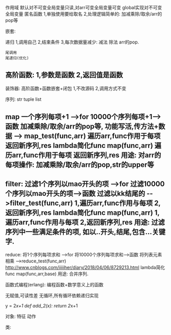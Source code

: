 作用域
    默认对不可变全局变量只读,对arr可变全局变量可变
    global实现对不可变全局变量
匿名函数
    1,单独使用要给取名
    2,处理逻辑简单的: 加减乘除/取余/arr的pop等

嵌套:

递归
    1,调用自己
    2,结束条件
    3,每次数据量减少: 减法 除法 arr的pop.

    尾调用
    尾递归(优化)

高阶函数:
    1,参数是函数
    2,返回值是函数
-


装饰器: 高阶函数+函数嵌套+闭包
    1,不改源码
    2,调用方式不变

序列: str tuple list


map
    一个序列每项+1   -->for
    10000个序列每项+1-->函数
    加减乘除/取余/arr的pop等, 功能写活,传方法+数据 --> map_test(func,arr)
        遍历arr,func作用于每项
        返回新序列,res
    lambda简化func
    map(func,arr)
        遍历arr,func作用于每项
        返回新序列,res
    用途: 对arr的每项操作: 加减乘除/取余/arr的pop,str的upper等
-
filter:
    过滤1个序列以mao开头的项    -->for
    过滤10000个序列以mao开头的项-->函数
    过滤以kk结尾的              -->filter_test(func,arr)
        1,遍历arr,func作用与每项
        2,返回新序列,res
    lambda简化func
    map(func,arr)
        1,遍历arr,func作用与每项
        2,返回新序列,res
    用途: 过滤序列中一些满足条件的项, 如以..开头,结尾,包含...关键字.
-
reduce:
    将1个序列每项求和    -->for
    将10000个序列每项求和-->函数
    将列表元素相乘       -->reduce_test(func,arr) http://www.cnblogs.com/iiiiiher/diary/2018/04/06/8729213.html
    lambda简化func
    map(func,arr,base)
    用途: 合并序列.



函数式编程(erlang): 编程函数+数学意义上的函数

无赋值,可读性差
无循环,所有循环依赖递归实现

y = 2*x+1
def add_2(x):
    return 2*x+1


对象:
    特征
    动作

类:
    